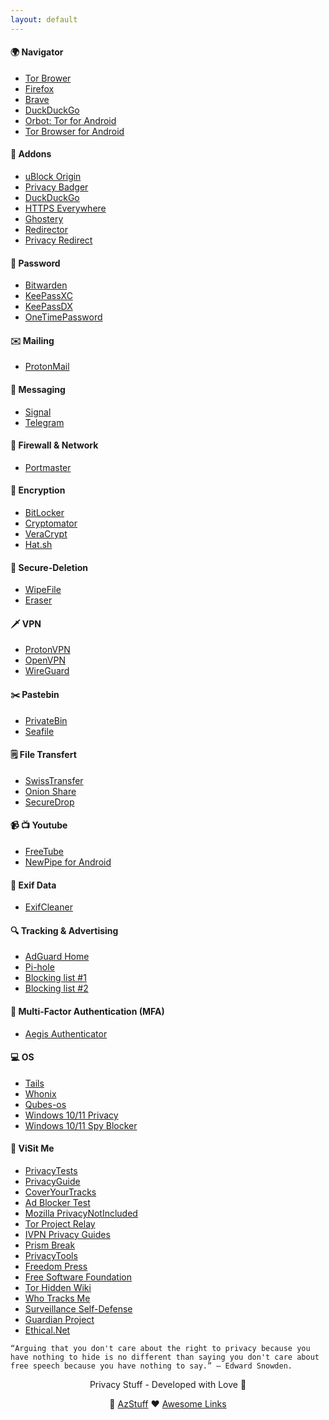 ```yaml
---
layout: default
---
```


#### 🌍 Navigator

- [Tor Brower](https://www.torproject.org)   
- [Firefox](https://www.mozilla.org/fr/firefox)
- [Brave](https://brave.com/fr)
- [DuckDuckGo](https://duckduckgo.com)
- [Orbot: Tor for Android](https://play.google.com/store/apps/details?id=org.torproject.android&hl=en_US&gl=US)
- [Tor Browser for Android](https://play.google.com/store/apps/details?id=org.torproject.torbrowser)

#### 🧩 Addons

- [uBlock Origin](https://addons.mozilla.org/fr/firefox/addon/ublock-origin/)
- [Privacy Badger](https://addons.mozilla.org/fr/firefox/addon/privacy-badger17/)
- [DuckDuckGo](https://addons.mozilla.org/fr/firefox/addon/duckduckgo-for-firefox/)
- [HTTPS Everywhere](https://addons.mozilla.org/fr/firefox/addon/https-everywhere)
- [Ghostery](https://addons.mozilla.org/fr/firefox/addon/ghostery/)
- [Redirector](https://addons.mozilla.org/fr/firefox/addon/redirector)
- [Privacy Redirect](https://addons.mozilla.org/fr/firefox/addon/privacy-redirect/)

#### 🔑 Password

- [Bitwarden](https://bitwarden.com)
- [KeePassXC](https://keepassxc.org)
- [KeePassDX](https://www.keepassdx.com)
- [OneTimePassword](https://onetimesecret.com)

#### ✉️ Mailing

- [ProtonMail](https://protonmail.com)

#### 📡 Messaging

- [Signal](https://www.signal.org)
- [Telegram](https://telegram.org)

#### 🧱 Firewall & Network

- [Portmaster](https://safing.io/portmaster)

#### 🔐 Encryption

- [BitLocker](https://docs.microsoft.com/en-us/windows/security/information-protection/bitlocker/bitlocker-overview)
- [Cryptomator](https://cryptomator.org)
- [VeraCrypt](https://www.veracrypt.fr/code/VeraCrypt)
- [Hat.sh](https://hat.sh)

#### 🧹 Secure-Deletion

- [WipeFile](https://www.gaijin.at/en/software/wipefile)
- [Eraser](https://eraser.heidi.ie)

#### 🗡️ VPN

- [ProtonVPN](https://protonvpn.com)
- [OpenVPN](https://openvpn.net)
- [WireGuard](https://www.wireguard.com)

#### ✂️ Pastebin

- [PrivateBin](https://privatebin.net)
- [Seafile](https://www.seafile.com/en/home)

#### 🗒️ File Transfert

- [SwissTransfer](https://www.swisstransfer.com/fr)
- [Onion Share](https://onionshare.org)
- [SecureDrop](https://securedrop.org)

#### 📹 📺 Youtube

- [FreeTube](https://freetubeapp.io)
- [NewPipe for Android](https://newpipe.net)

#### 🧹 Exif Data

- [ExifCleaner](https://exifcleaner.com)

#### 🔍 Tracking & Advertising

- [AdGuard Home](https://adguard.com/fr/adguard-home/overview.html)
- [Pi-hole](https://pi-hole.net)
- [Blocking list #1](https://energized.pro)
- [Blocking list #2](https://filterlists.com)

#### 🔐 Multi-Factor Authentication (MFA)

- [Aegis Authenticator](https://getaegis.app)

#### 💻 OS

- [Tails](https://tails.boum.org)
- [Whonix](https://www.whonix.org)
- [Qubes-os](https://www.qubes-os.org)
- [Windows 10/11 Privacy](https://www.oo-software.com/en/shutup10)
- [Windows 10/11 Spy Blocker](https://crazymax.dev/WindowsSpyBlocker)

#### 🔗 ViSit Me

 - [PrivacyTests](https://privacytests.org)
 - [PrivacyGuide](https://www.privacyguides.org/fr)
 - [CoverYourTracks](https://coveryourtracks.eff.org)
 - [Ad Blocker Test](https://d3ward.github.io/toolz/adblock.html)
 - [Mozilla PrivacyNotIncluded](https://foundation.mozilla.org/fr/privacynotincluded)
 - [Tor Project Relay](https://community.torproject.org/relay)
 - [IVPN Privacy Guides](https://www.ivpn.net/privacy-guides)
 - [Prism Break](https://prism-break.org/en)
 - [PrivacyTools](https://www.privacytools.io)
 - [Freedom Press](https://freedom.press)
 - [Free Software Foundation](https://www.fsf.org)
 - [Tor Hidden Wiki](https://thehiddenwiki.org)
 - [Who Tracks Me](https://whotracks.me)
 - [Surveillance Self-Defense](https://ssd.eff.org)
 - [Guardian Project](https://guardianproject.github.io/haven)
 - [Ethical.Net](https://ethical.net)

```  
“Arguing that you don't care about the right to privacy because you have nothing to hide is no different than saying you don't care about free speech because you have nothing to say.” — Edward Snowden.
```
<!--<img src="./img/privacy-stuff.png" alt="privacy" width="50" height="50"> -->
<p align="center"> Privacy Stuff - Developed with Love 💜 </p>
<p align="center">
 💙 <a href="https://jcabeza.github.io/Awesome-Links)">AzStuff</a>
 ❤️ <a href="https://jcabeza.github.io/Awesome-Links)">Awesome Links</a>
</p>
